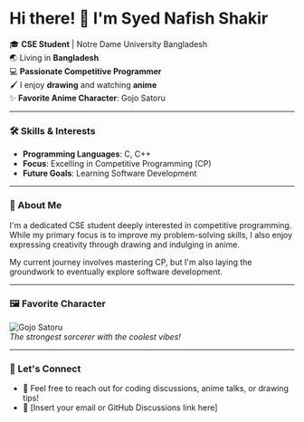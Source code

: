 # Hi there! 👋 I'm Syed Nafish Shakir  

🎓 **CSE Student** | Notre Dame University Bangladesh  
🌏 Living in **Bangladesh**  
💻 **Passionate Competitive Programmer**  
🖌️ I enjoy **drawing** and watching **anime**  
✨ **Favorite Anime Character**: Gojo Satoru  

---

### 🛠️ Skills & Interests  
- **Programming Languages**: C, C++  
- **Focus**: Excelling in Competitive Programming (CP)  
- **Future Goals**: Learning Software Development  

---

### 📌 About Me  
I'm a dedicated CSE student deeply interested in competitive programming. While my primary focus is to improve my problem-solving skills, I also enjoy expressing creativity through drawing and indulging in anime.  

My current journey involves mastering CP, but I'm also laying the groundwork to eventually explore software development.  

---

### 🖼️ Favorite Character  
![Gojo Satoru](https://giphy.com/embed/fB2IRTXd07IkcStfwU)  
*The strongest sorcerer with the coolest vibes!*  

---

### 🌱 Let's Connect  
- 💬 Feel free to reach out for coding discussions, anime talks, or drawing tips!  
- 📩 [Insert your email or GitHub Discussions link here]  
